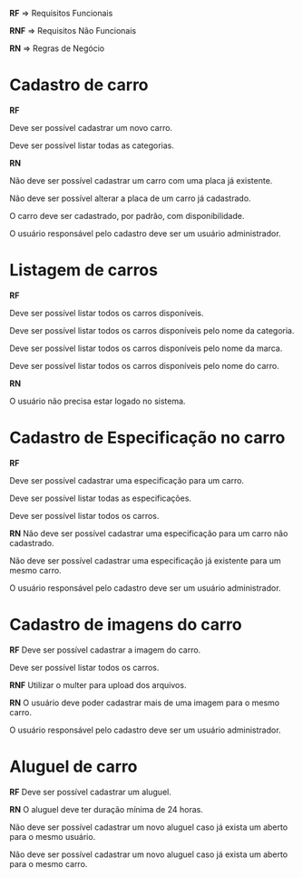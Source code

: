 **RF** => Requisitos Funcionais

**RNF** => Requisitos Não Funcionais

**RN** => Regras de Negócio


# Cadastro de carro

**RF**

Deve ser possível cadastrar um novo carro.

Deve ser possível listar todas as categorias.

**RN**

Não deve ser possível cadastrar um carro com uma placa já existente.

Não deve ser possível alterar a placa de um carro já cadastrado.

O carro deve ser cadastrado, por padrão, com disponibilidade.

O usuário responsável pelo cadastro deve ser um usuário administrador.


# Listagem de carros

**RF**

Deve ser possível listar todos os carros disponíveis.

Deve ser possível listar todos os carros disponíveis pelo nome da categoria.

Deve ser possível listar todos os carros disponíveis pelo nome da marca.

Deve ser possível listar todos os carros disponíveis pelo nome do carro.

**RN**

O usuário não precisa estar logado no sistema.


# Cadastro de Especificação no carro

**RF**

Deve ser possível cadastrar uma especificação para um carro.

Deve ser possível listar todas as especificações.

Deve ser possível listar todos os carros.

**RN**
Não deve ser possível cadastrar uma especificação para um carro não cadastrado.

Não deve ser possível cadastrar uma especificação já existente para um mesmo carro.

O usuário responsável pelo cadastro deve ser um usuário administrador.


# Cadastro de imagens do carro

**RF**
Deve ser possível cadastrar a imagem do carro.

Deve ser possível listar todos os carros.

**RNF**
Utilizar o multer para upload dos arquivos.

**RN**
O usuário deve poder cadastrar mais de uma imagem para o mesmo carro.

O usuário responsável pelo cadastro deve ser um usuário administrador.


# Aluguel de carro

**RF**
Deve ser possível cadastrar um aluguel.

**RN**
O aluguel deve ter duração mínima de 24 horas.

Não deve ser possível cadastrar um novo aluguel caso já exista um aberto para o mesmo usuário.

Não deve ser possível cadastrar um novo aluguel caso já exista um aberto para o mesmo carro.
